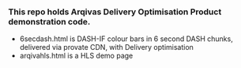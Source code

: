 ### This repo holds Arqivas Delivery Optimisation Product demonstration code.

+ 6secdash.html is DASH-IF colour bars in 6 second DASH chunks, delivered via provate CDN, with Delivery optimisation
+ arqivahls.html is a HLS demo page
